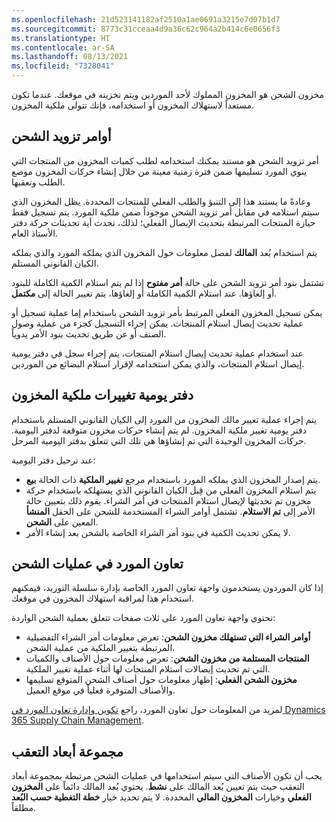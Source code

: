 ```yaml
---
ms.openlocfilehash: 21d523141182af2510a1ae0691a3215e7d07b1d7
ms.sourcegitcommit: 8773c31cceaa4d9a36c62c964a2b414c6e0656f3
ms.translationtype: HT
ms.contentlocale: ar-SA
ms.lasthandoff: 08/13/2021
ms.locfileid: "7328041"
---
```

مخزون الشحن هو المخزون المملوك لأحد الموردين ويتم تخزينه في موقعك. عندما تكون مستعداً لاستهلاك المخزون أو استخدامه، فإنك تتولى ملكية المخزون. 

## <a name="consignment-replenishment-orders"></a>أوامر تزويد الشحن 

أمر تزويد الشحن هو مستند يمكنك استخدامه لطلب كميات المخزون من المنتجات التي ينوي المورد تسليمها ضمن فترة زمنية معينة من خلال إنشاء حركات المخزون موضع الطلب وتعقبها. 

وعادةً ما يستند هذا إلى التنبؤ والطلب الفعلي للمنتجات المحددة. يظل المخزون الذي سيتم استلامه في مقابل أمر تزويد الشحن موجوداً ضمن ملكية المورد. يتم تسجيل فقط حيازة المنتجات المرتبطة بتحديث الإيصال الفعلي؛ لذلك، تحدث أية تحديثات حركة دفتر الأستاذ العام.

يتم استخدام بُعد **المالك** لفصل معلومات حول المخزون الذي يملكه المورد والذي يملكه الكيان القانوني المستلم. 

تشتمل بنود أمر تزويد الشحن على حالة **أمر مفتوح** إذا لم يتم استلام الكمية الكاملة للبنود أو إلغاؤها. عند استلام الكمية الكاملة أو إلغاؤها، يتم تغيير الحالة إلى **مكتمل**. 

يمكن تسجيل المخزون الفعلي المرتبط بأمر تزويد الشحن باستخدام إما عملية تسجيل أو عملية تحديث إيصال استلام المنتجات. يمكن إجراء التسجيل كجزء من عملية وصول الصنف أو عن طريق تحديث بنود الأمر يدوياً. 

عند استخدام عملية تحديث إيصال استلام المنتجات، يتم إجراء سجل في دفتر يومية إيصال استلام المنتجات، والذي يمكن استخدامه لإقرار استلام البضائع من الموردين.

## <a name="inventory-ownership-change-journal"></a>دفتر يومية تغييرات ملكية المخزون 

يتم إجراء عملية تغيير مالك المخزون من المورد إلى الكيان القانوني المستلم باستخدام دفتر يومية تغيير ملكية المخزون. لم يتم إنشاء حركات مخزون متوقعة لدفتر اليومية. حركات المخزون الوحيدة التي تم إنشاؤها هي تلك التي تتعلق بدفتر اليومية المرحل. 

عند ترحيل دفتر اليومية:

- يتم إصدار المخزون الذي يملكه المورد باستخدام مرجع **تغيير الملكية** ذات الحالة **بيع**.
- يتم استلام المخزون الفعلي من قِبل الكيان القانوني الذي يستهلكه باستخدام حركة مخزون تم تحديثها لإيصال استلام المنتجات في أمر الشراء. يقوم ذلك بتعيين حالة الأمر إلى **تم الاستلام**. تشتمل أوامر الشراء المستخدمة للشحن على الحقل **المنشأ** المعين على **الشحن**.
- لا يمكن تحديث الكمية في بنود أمر الشراء الخاصة بالشحن بعد إنشاء الأمر.

## <a name="vendor-collaboration-in-consignment-processes"></a>تعاون المورد في عمليات الشحن 

إذا كان الموردون يستخدمون واجهة تعاون المورد الخاصة بإدارة سلسلة التوريد، فيمكنهم استخدام هذا لمراقبة استهلاك المخزون في موقعك.

تحتوي واجهة تعاون المورد على ثلاث صفحات تتعلق بعملية الشحن الواردة:

- **أوامر الشراء التي تستهلك مخزون الشحن**: تعرض معلومات أمر الشراء التفصيلية المرتبطة بتغيير الملكية من عملية الشحن.
- **المنتجات المستلمة من مخزون الشحن**: تعرض معلومات حول الأصناف والكميات التي تم تحديث إيصالات استلام المنتجات لها أثناء عملية تغيير الملكية.
- **مخزون الشحن الفعلي**: إظهار معلومات حول أصناف الشحن المتوقع تسليمها والأصناف المتوفرة فعلياً في موقع العميل.

لمزيد من المعلومات حول تعاون المورد، راجع [تكوين وإدارة تعاون المورد في Dynamics 365 Supply Chain Management](/learn/modules/configure-manage-vendor-collaboration-dyn365-supply-chain-mgmt/?azure-portal=true).

## <a name="tracking-dimension-group"></a>مجموعة أبعاد التعقب 

يجب أن تكون الأصناف التي سيتم استخدامها في عمليات الشحن مرتبطة بمجموعة أبعاد التعقب حيث يتم تعيين بُعد المالك على **نشط**. يحتوي بُعد المالك دائماً على **المخزون الفعلي** وخيارات **المخزون المالي** المحددة. لا يتم تحديد خيار **خطة التغطية حسب البُعد** مطلقاً.

